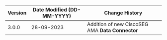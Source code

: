 | **Version** | **Date Modified (DD-MM-YYYY)** | **Change History**                                                 |
|-------------|--------------------------------|--------------------------------------------------------------------|
| 3.0.0       | 28-09-2023                     |	Addition of new CiscoSEG AMA **Data Connector**                 | 	                                                            |  
         
                                                                                                                 
